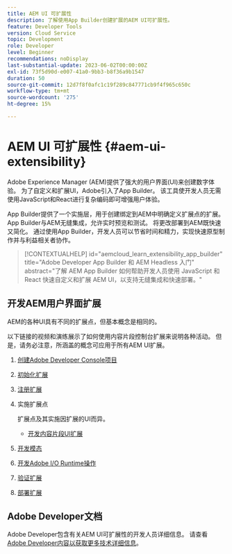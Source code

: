 ```yaml
---
title: AEM UI 可扩展性
description: 了解使用App Builder创建扩展的AEM UI可扩展性。
feature: Developer Tools
version: Cloud Service
topic: Development
role: Developer
level: Beginner
recommendations: noDisplay
last-substantial-update: 2023-06-02T00:00:00Z
exl-id: 73f5d90d-e007-41a0-9bb3-b8f36a9b1547
duration: 50
source-git-commit: 12d7f8f0afc1c19f289c847771cb9f4f965c650c
workflow-type: tm+mt
source-wordcount: '275'
ht-degree: 15%

---
```


# AEM UI 可扩展性 {#aem-ui-extensibility}

Adobe Experience Manager (AEM)提供了强大的用户界面(UI)来创建数字体验。 为了自定义和扩展UI，Adobe引入了App Builder。 该工具使开发人员无需使用JavaScript和React进行复杂编码即可增强用户体验。

App Builder提供了一个实施层，用于创建绑定到AEM中明确定义扩展点的扩展。 App Builder与AEM无缝集成，允许实时预览和测试。 将更改部署到AEM既快速又简化。 通过使用App Builder，开发人员可以节省时间和精力，实现快速原型制作并与利益相关者协作。

>[!CONTEXTUALHELP]
>id="aemcloud_learn_extensibility_app_builder"
>title="Adobe Developer App Builder 和 AEM Headless 入门"
>abstract="了解 AEM App Builder 如何帮助开发人员使用 JavaScript 和 React 快速自定义和扩展 AEM UI，以支持无缝集成和快速部署。"

## 开发AEM用户界面扩展

AEM的各种UI具有不同的扩展点，但基本概念是相同的。

以下链接的视频和演练展示了如何使用内容片段控制台扩展来说明各种活动。 但是，请务必注意，所涵盖的概念可应用于所有AEM UI扩展。

1. [创建Adobe Developer Console项目](./adobe-developer-console-project.md)
1. [初始化扩展](./app-initialization.md)
1. [注册扩展](./extension-registration.md)
1. 实施扩展点

   扩展点及其实施因扩展的UI而异。

   + [开发内容片段UI扩展](./content-fragments/overview.md)

1. [开发模态](./modal.md)
1. [开发Adobe I/O Runtime操作](./runtime-action.md)
1. [验证扩展](./verify.md)
1. [部署扩展](./deploy.md)

## Adobe Developer文档

Adobe Developer包含有关AEM UI可扩展性的开发人员详细信息。 请查看[Adobe Developer内容以获取更多技术详细信息](https://developer.adobe.com/uix/docs/)。
